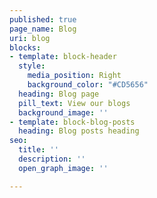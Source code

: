 ```yaml
---
published: true
page_name: Blog
uri: blog
blocks:
- template: block-header
  style:
    media_position: Right
    background_color: "#CD5656"
  heading: Blog page
  pill_text: View our blogs
  background_image: ''
- template: block-blog-posts
  heading: Blog posts heading
seo:
  title: ''
  description: ''
  open_graph_image: ''

---
```

